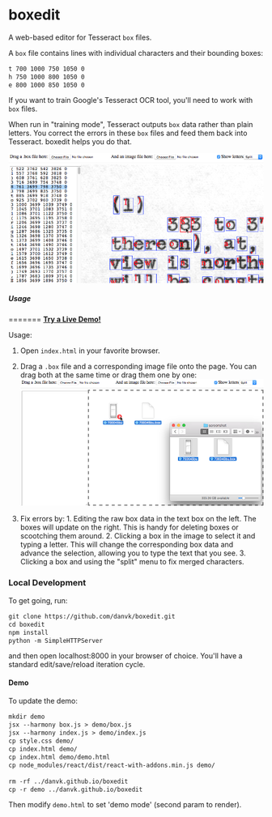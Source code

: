 boxedit
=======

A web-based editor for Tesseract `box` files.

A `box` file contains lines with individual characters and their bounding boxes:

```
t 700 1000 750 1050 0
h 750 1000 800 1050 0
e 800 1000 850 1050 0
```

If you want to train Google's Tesseract OCR tool, you'll need to work with `box` files.

When run in "training mode", Tesseract outputs `box` data rather than plain
letters. You correct the errors in these `box` files and feed them back into
Tesseract. boxedit helps you do that.

![](/screenshots/screenshot.png "boxedit in action")

##### Usage
=======
**[Try a Live Demo!](http://www.danvk.org/boxedit/)**

Usage:

  1. Open `index.html` in your favorite browser.
  2. Drag a `.box` file and a corresponding image file onto the page. You can
     drag both at the same time or drag them one by one: ![](/screenshots/drag-and-drop.png "Dragging a box file and an image file")

  3. Fix errors by:
    1. Editing the raw box data in the text box on the left. The boxes will
       update on the right. This is handy for deleting boxes or scootching them
       around.
    2. Clicking a box in the image to select it and typing a letter. This will
       change the corresponding box data and advance the selection, allowing
       you to type the text that you see.
    3. Clicking a box and using the "split" menu to fix merged characters.


### Local Development

To get going, run:

    git clone https://github.com/danvk/boxedit.git
    cd boxedit
    npm install
    python -m SimpleHTTPServer

and then open localhost:8000 in your browser of choice. You'll have a standard
edit/save/reload iteration cycle.


#### Demo

To update the demo:

```
mkdir demo
jsx --harmony box.js > demo/box.js
jsx --harmony index.js > demo/index.js
cp style.css demo/
cp index.html demo/
cp index.html demo/demo.html
cp node_modules/react/dist/react-with-addons.min.js demo/

rm -rf ../danvk.github.io/boxedit
cp -r demo ../danvk.github.io/boxedit
```

Then modify `demo.html` to set 'demo mode' (second param to render).
